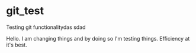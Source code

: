 # git_test
Testing git functionalitydas
sdad

Hello.
I am changing things and by doing so I'm testing things. Efficiency at it's best. 
